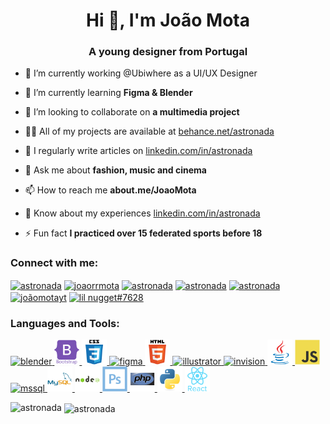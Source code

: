 <h1 align="center">Hi 👋, I'm João Mota</h1>
<h3 align="center">A young designer from Portugal</h3>

- 🔭 I’m currently working @Ubiwhere as a UI/UX Designer

- 🌱 I’m currently learning **Figma & Blender**

- 👯 I’m looking to collaborate on **a multimedia project**

- 👨‍💻 All of my projects are available at [behance.net/astronada](behance.net/astronada)

- 📝 I regularly write articles on [linkedin.com/in/astronada](linkedin.com/in/astronada)

- 💬 Ask me about **fashion, music and cinema**

- 📫 How to reach me **about.me/JoaoMota**

- 📄 Know about my experiences [linkedin.com/in/astronada](linkedin.com/in/astronada)

- ⚡ Fun fact **I practiced over 15 federated sports before 18**

<h3 align="left">Connect with me:</h3>
<p align="left">
<a href="https://linkedin.com/in/astronada" target="blank"><img align="center" src="https://cdn.jsdelivr.net/npm/simple-icons@3.0.1/icons/linkedin.svg" alt="astronada" height="30" width="40" /></a>
<a href="https://fb.com/joaorrmota" target="blank"><img align="center" src="https://cdn.jsdelivr.net/npm/simple-icons@3.0.1/icons/facebook.svg" alt="joaorrmota" height="30" width="40" /></a>
<a href="https://instagram.com/astronada" target="blank"><img align="center" src="https://cdn.jsdelivr.net/npm/simple-icons@3.0.1/icons/instagram.svg" alt="astronada" height="30" width="40" /></a>
<a href="https://dribbble.com/astronada" target="blank"><img align="center" src="https://cdn.jsdelivr.net/npm/simple-icons@3.0.1/icons/dribbble.svg" alt="astronada" height="30" width="40" /></a>
<a href="https://www.behance.net/astronada" target="blank"><img align="center" src="https://cdn.jsdelivr.net/npm/simple-icons@3.0.1/icons/behance.svg" alt="astronada" height="30" width="40" /></a>
<a href="https://www.youtube.com/c/joãomotayt" target="blank"><img align="center" src="https://cdn.jsdelivr.net/npm/simple-icons@3.0.1/icons/youtube.svg" alt="joãomotayt" height="30" width="40" /></a>
<a href="https://discord.gg/lil nugget#7628" target="blank"><img align="center" src="https://cdn.jsdelivr.net/npm/simple-icons@3.0.1/icons/discord.svg" alt="lil nugget#7628" height="30" width="40" /></a>
</p>

<h3 align="left">Languages and Tools:</h3>
<p align="left"> <a href="https://www.blender.org/" target="_blank"> <img src="https://download.blender.org/branding/community/blender_community_badge_white.svg" alt="blender" width="40" height="40"/> </a> <a href="https://getbootstrap.com" target="_blank"> <img src="https://raw.githubusercontent.com/devicons/devicon/master/icons/bootstrap/bootstrap-plain-wordmark.svg" alt="bootstrap" width="40" height="40"/> </a> <a href="https://www.w3schools.com/css/" target="_blank"> <img src="https://raw.githubusercontent.com/devicons/devicon/master/icons/css3/css3-original-wordmark.svg" alt="css3" width="40" height="40"/> </a> <a href="https://www.figma.com/" target="_blank"> <img src="https://www.vectorlogo.zone/logos/figma/figma-icon.svg" alt="figma" width="40" height="40"/> </a> <a href="https://www.w3.org/html/" target="_blank"> <img src="https://raw.githubusercontent.com/devicons/devicon/master/icons/html5/html5-original-wordmark.svg" alt="html5" width="40" height="40"/> </a> <a href="https://www.adobe.com/in/products/illustrator.html" target="_blank"> <img src="https://www.vectorlogo.zone/logos/adobe_illustrator/adobe_illustrator-icon.svg" alt="illustrator" width="40" height="40"/> </a> <a href="https://www.invisionapp.com/" target="_blank"> <img src="https://www.vectorlogo.zone/logos/invisionapp/invisionapp-icon.svg" alt="invision" width="40" height="40"/> </a> <a href="https://www.java.com" target="_blank"> <img src="https://raw.githubusercontent.com/devicons/devicon/master/icons/java/java-original.svg" alt="java" width="40" height="40"/> </a> <a href="https://developer.mozilla.org/en-US/docs/Web/JavaScript" target="_blank"> <img src="https://raw.githubusercontent.com/devicons/devicon/master/icons/javascript/javascript-original.svg" alt="javascript" width="40" height="40"/> </a> <a href="https://www.microsoft.com/en-us/sql-server" target="_blank"> <img src="https://cdn.worldvectorlogo.com/logos/microsoft-sql-server.svg" alt="mssql" width="40" height="40"/> </a> <a href="https://www.mysql.com/" target="_blank"> <img src="https://raw.githubusercontent.com/devicons/devicon/master/icons/mysql/mysql-original-wordmark.svg" alt="mysql" width="40" height="40"/> </a> <a href="https://nodejs.org" target="_blank"> <img src="https://raw.githubusercontent.com/devicons/devicon/master/icons/nodejs/nodejs-original-wordmark.svg" alt="nodejs" width="40" height="40"/> </a> <a href="https://www.photoshop.com/en" target="_blank"> <img src="https://raw.githubusercontent.com/devicons/devicon/master/icons/photoshop/photoshop-line.svg" alt="photoshop" width="40" height="40"/> </a> <a href="https://www.php.net" target="_blank"> <img src="https://raw.githubusercontent.com/devicons/devicon/master/icons/php/php-original.svg" alt="php" width="40" height="40"/> </a> <a href="https://www.python.org" target="_blank"> <img src="https://raw.githubusercontent.com/devicons/devicon/master/icons/python/python-original.svg" alt="python" width="40" height="40"/> </a> <a href="https://reactjs.org/" target="_blank"> <img src="https://raw.githubusercontent.com/devicons/devicon/master/icons/react/react-original-wordmark.svg" alt="react" width="40" height="40"/> </a> </p>

<p><img align="left" src="https://github-readme-stats.vercel.app/api/top-langs?username=astronada&show_icons=true&locale=en&layout=compact" alt="astronada" /></p>

<p>&nbsp;<img align="center" src="https://github-readme-stats.vercel.app/api?username=astronada&show_icons=true&locale=en" alt="astronada" /></p>
